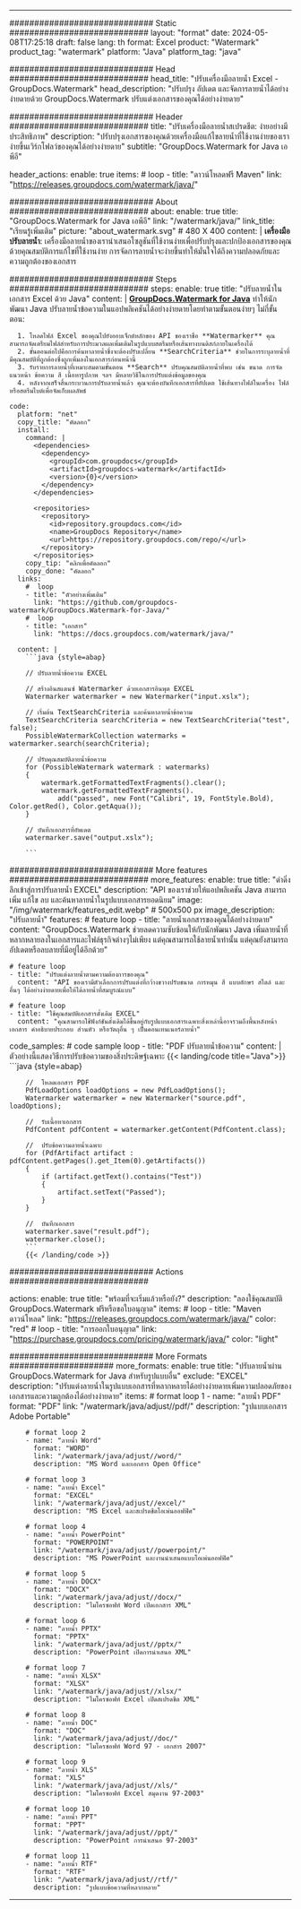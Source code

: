 
---
############################# Static ############################
layout: "format"
date:  2024-05-08T17:25:18
draft: false
lang: th
format: Excel
product: "Watermark"
product_tag: "watermark"
platform: "Java"
platform_tag: "java"

############################# Head ############################
head_title: "ปรับเครื่องมือลายน้ำ Excel - GroupDocs.Watermark"
head_description: "ปรับปรุง อัปเดต และจัดการลายน้ำได้อย่างง่ายดายด้วย GroupDocs.Watermark ปรับแต่งเอกสารของคุณได้อย่างง่ายดาย"

############################# Header ############################
title: "ปรับเครื่องมือลายน้ำสเปรดชีต: ง่ายอย่างมีประสิทธิภาพ" 
description: "ปรับปรุงเอกสารของคุณด้วยเครื่องมือแก้ไขลายน้ำที่ใช้งานง่ายของเราง่ายขึ้นเวิร์กโฟลว์ของคุณได้อย่างง่ายดาย"
subtitle: "GroupDocs.Watermark for Java เอพีอี" 

header_actions:
  enable: true
  items:
    #  loop
    - title: "ดาวน์โหลดฟรี Maven"
      link: "https://releases.groupdocs.com/watermark/java/"
      
############################# About ############################
about:
    enable: true
    title: "GroupDocs.Watermark for Java เอพีอี"
    link: "/watermark/java/"
    link_title: "เรียนรู้เพิ่มเติม"
    picture: "about_watermark.svg" # 480 X 400
    content: |
       **เครื่องมือปรับลายน้ำ**: เครื่องมือลายน้ำของเรานำเสนอโซลูชันที่ใช้งานง่ายเพื่อปรับปรุงและปกป้องเอกสารของคุณด้วยคุณสมบัติการแก้ไขที่ใช้งานง่าย การจัดการลายน้ำจะง่ายขึ้นทำให้มั่นใจได้ถึงความปลอดภัยและความถูกต้องของเอกสาร

############################# Steps ############################
steps:
    enable: true
    title: "ปรับลายน้ำในเอกสาร Excel ด้วย Java"
    content: |
      **[GroupDocs.Watermark for Java](https://products.groupdocs.com/watermark/java/)** ทำให้นักพัฒนา Java ปรับลายน้ำข้อความในแอปพลิเคชันได้อย่างง่ายดายโดยทำตามขั้นตอนง่ายๆ ไม่กี่ขั้นตอน:
      
      1. โหลดไฟล์ Excel ของคุณไปยังออบเจ็กต์หลักของ API ของเราชื่อ **Watermarker** คุณสามารถจัดเตรียมไฟล์สำหรับการประมวลผลเพิ่มเติมในรูปแบบสตรีมหรือเส้นทางบนดิสก์ภายในเครื่องได้
      2. ขั้นตอนต่อไปคือการค้นหาลายน้ำซึ่งจะต้องปรับเปลี่ยน **SearchCriteria** ช่วยในการระบุลายน้ำที่มีคุณสมบัติที่ถูกต้องซึ่งถูกเพิ่มลงในเอกสารก่อนหน้านี้
      3. รับรายการลายน้ำที่เหมาะสมตามขั้นตอน **Search** ปรับคุณสมบัติลายน้ำที่พบ เช่น ขนาด การจัดแนวหน้า ข้อความ สี เนื้อหารูปภาพ ฯลฯ มีหลายวิธีในการปรับแต่งข้อมูลของคุณ
      4. หลังจากเสร็จสิ้นกระบวนการปรับลายน้ำแล้ว คุณจะต้องบันทึกเอกสารที่อัปเดต ใช้เส้นทางไฟล์ในเครื่อง ไฟล์หรือสตรีมไบต์เพื่อจัดเก็บผลลัพธ์
   
    code:
      platform: "net"
      copy_title: "คัดลอก"
      install:
        command: |
          <dependencies>
            <dependency>
              <groupId>com.groupdocs</groupId>
              <artifactId>groupdocs-watermark</artifactId>
              <version>{0}</version>
            </dependency>
          </dependencies>

          <repositories>
            <repository>
              <id>repository.groupdocs.com</id>
              <name>GroupDocs Repository</name>
              <url>https://repository.groupdocs.com/repo/</url>
            </repository>
          </repositories>
        copy_tip: "คลิกเพื่อคัดลอก"
        copy_done: "คัดลอก"
      links:
        #  loop
        - title: "ตัวอย่างเพิ่มเติม"
          link: "https://github.com/groupdocs-watermark/GroupDocs.Watermark-for-Java/"
        #  loop
        - title: "เอกสาร"
          link: "https://docs.groupdocs.com/watermark/java/"
          
      content: |
        ```java {style=abap}

        // ปรับลายน้ำข้อความ EXCEL

        // สร้างอินสแตนซ์ Watermarker ด้วยเอกสารอินพุต EXCEL
        Watermarker watermarker = new Watermarker("input.xslx");

        // เริ่มต้น TextSearchCriteria และค้นหาลายน้ำข้อความ
        TextSearchCriteria searchCriteria = new TextSearchCriteria("test", false);
        PossibleWatermarkCollection watermarks = watermarker.search(searchCriteria);
        
        // ปรับคุณสมบัติลายน้ำข้อความ
        for (PossibleWatermark watermark : watermarks)
        {
            watermark.getFormattedTextFragments().clear();
            watermark.getFormattedTextFragments().
                add("passed", new Font("Calibri", 19, FontStyle.Bold), Color.getRed(), Color.getAqua());
        }

        // บันทึกเอกสารที่อัพเดต
        watermarker.save("output.xslx");
        
        ```            
        
############################# More features ############################
more_features:
  enable: true
  title: "ดำดิ่งลึกเข้าสู่การปรับลายน้ำ EXCEL"
  description: "API ของเราช่วยให้แอปพลิเคชัน Java สามารถเพิ่ม แก้ไข ลบ และค้นหาลายน้ำในรูปแบบเอกสารยอดนิยม"
  image: "/img/watermark/features_edit.webp" # 500x500 px
  image_description: "ปรับลายน้ำ"
  features:
    # feature loop
    - title: "ลายน้ำเอกสารของคุณได้อย่างง่ายดาย"
      content: "GroupDocs.Watermark ช่วยลดความซับซ้อนให้กับนักพัฒนา Java เพิ่มลายน้ำที่หลากหลายลงในเอกสารและไฟล์ธุรกิจต่างๆไม่เพียง แต่คุณสามารถใช้ลายน้ำเท่านั้น แต่คุณยังสามารถอัปเดตหรือลบลายที่มีอยู่ได้อีกด้วย"

    # feature loop
    - title: "ปรับแต่งลายน้ำตามความต้องการของคุณ"
      content: "API ของเรามีตัวเลือกการปรับแต่งที่กว้างขวางปรับขนาด การหมุน สี แบบอักษร สไตล์ และอื่นๆ ได้อย่างง่ายดายเพื่อให้ได้ลายน้ำที่สมบูรณ์แบบ"

    # feature loop
    - title: "ใช้คุณสมบัติเอกสารดั้งเดิม EXCEL"
      content: "คุณสามารถใช้ฟังก์ชันดั้งเดิมได้ขึ้นอยู่กับรูปแบบเอกสารเฉพาะสิ่งเหล่านี้อาจรวมถึงพื้นหลังหน้าเอกสาร คำอธิบายประกอบ ส่วนหัว หรือวัตถุอื่น ๆ เป็นคอนเทนเนอร์ลายน้ำ"
      
  code_samples:
    # code sample loop
    - title: "PDF ปรับลายน้ำข้อความ"
      content: |
        ตัวอย่างนี้แสดงวิธีการปรับข้อความของสิ่งประดิษฐ์เฉพาะ
        {{< landing/code title="Java">}}
        ```java {style=abap}
        
        //  โหลดเอกสาร PDF
        PdfLoadOptions loadOptions = new PdfLoadOptions();
        Watermarker watermarker = new Watermarker("source.pdf", loadOptions);

        //  รับเนื้อหาเอกสาร
        PdfContent pdfContent = watermarker.getContent(PdfContent.class);

        //  ปรับข้อความลายน้ำเฉพาะ
        for (PdfArtifact artifact : pdfContent.getPages().get_Item(0).getArtifacts())
        {
            if (artifact.getText().contains("Test"))
            {
                artifact.setText("Passed");
            }
        }

        //  บันทึกเอกสาร
        watermarker.save("result.pdf");
        watermarker.close();
        ```
        {{< /landing/code >}}


############################# Actions ############################

actions:
  enable: true
  title: "พร้อมที่จะเริ่มแล้วหรือยัง?"
  description: "ลองใช้คุณสมบัติ GroupDocs.Watermark ฟรีหรือขอใบอนุญาต"
  items:
    #  loop
    - title: "Maven ดาวน์โหลด"
      link: "https://releases.groupdocs.com/watermark/java/"
      color: "red"
        #  loop
    - title: "การออกใบอนุญาต"
      link: "https://purchase.groupdocs.com/pricing/watermark/java/"
      color: "light"


############################# More Formats #####################
more_formats:
    enable: true
    title: "ปรับลายน้ำผ่าน GroupDocs.Watermark for Java สำหรับรูปแบบอื่น"
    exclude: "EXCEL"
    description: "ปรับแต่งลายน้ำในรูปแบบเอกสารที่หลากหลายได้อย่างง่ายดายเพิ่มความปลอดภัยของเอกสารและความถูกต้องได้อย่างง่ายดาย"
    items: 
        # format loop 1
        - name: "ลายน้ำ PDF"
          format: "PDF"
          link: "/watermark/java/adjust//pdf/"
          description: "รูปแบบเอกสาร Adobe Portable"

        # format loop 2
        - name: "ลายน้ำ Word"
          format: "WORD"
          link: "/watermark/java/adjust//word/"
          description: "MS Word และเอกสาร Open Office"
          
        # format loop 3
        - name: "ลายน้ำ Excel"
          format: "EXCEL"
          link: "/watermark/java/adjust//excel/"
          description: "MS Excel และสเปรดชีตโอเพ่นออฟฟิศ"

        # format loop 4
        - name: "ลายน้ำ PowerPoint"
          format: "POWERPOINT"
          link: "/watermark/java/adjust//powerpoint/"
          description: "MS PowerPoint และงานนำเสนอแบบโอเพ่นออฟฟิศ"

        # format loop 5
        - name: "ลายน้ำ DOCX"
          format: "DOCX"
          link: "/watermark/java/adjust//docx/"
          description: "ไมโครซอฟท์ Word เปิดเอกสาร XML"
          
        # format loop 6
        - name: "ลายน้ำ PPTX"
          format: "PPTX"
          link: "/watermark/java/adjust//pptx/"
          description: "PowerPoint เปิดการนำเสนอ XML"
          
        # format loop 7
        - name: "ลายน้ำ XLSX"
          format: "XLSX"
          link: "/watermark/java/adjust//xlsx/"
          description: "ไมโครซอฟท์ Excel เปิดสเปรดชีต XML"

        # format loop 8
        - name: "ลายน้ำ DOC"
          format: "DOC"
          link: "/watermark/java/adjust//doc/"
          description: "ไมโครซอฟท์ Word 97 - เอกสาร 2007"

        # format loop 9
        - name: "ลายน้ำ XLS"
          format: "XLS"
          link: "/watermark/java/adjust//xls/"
          description: "ไมโครซอฟท์ Excel สมุดงาน 97-2003"

        # format loop 10
        - name: "ลายน้ำ PPT"
          format: "PPT"
          link: "/watermark/java/adjust//ppt/"
          description: "PowerPoint การนำเสนอ 97-2003"

        # format loop 11
        - name: "ลายน้ำ RTF"
          format: "RTF"
          link: "/watermark/java/adjust//rtf/"
          description: "รูปแบบข้อความที่หลากหลาย"

---